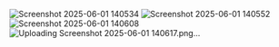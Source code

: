 ![Screenshot 2025-06-01 140534](https://github.com/user-attachments/assets/7ca0dff2-dce5-4cb3-a8fb-922d6b5b7235)
![Screenshot 2025-06-01 140552](https://github.com/user-attachments/assets/cc29459c-c684-4896-bb1c-015bda492b99)
![Screenshot 2025-06-01 140608](https://github.com/user-attachments/assets/34cede8e-b5ac-41b0-8071-ee5e643e1ef3)
![Uploading Screenshot 2025-06-01 140617.png…]()
